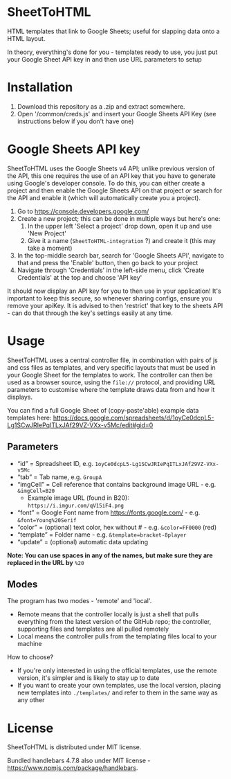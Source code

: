 # SheetToHTML
HTML templates that link to Google Sheets; useful for slapping data onto a HTML layout.

In theory, everything's done for you - templates ready to use, you just put your Google Sheet API key in and then use URL parameters to setup 

# Installation

1. Download this repository as a .zip and extract somewhere.
1. Open '/common/creds.js' and insert your Google Sheets API Key (see instructions below if you don't have one)

# Google Sheets API key
SheetToHTML uses the Google Sheets v4 API; unlike previous version of the API, this one requires the use of an API key that you have to generate using Google's developer console.
To do this, you can either create a project and then enable the Google Sheets API on that project _or_ search for the API and enable it (which will automatically create you a project).

1. Go to https://console.developers.google.com/
1. Create a new project; this can be done in multiple ways but here's one:
    1. In the upper left 'Select a project' drop down, open it up and use 'New Project'
    1. Give it a name (`SheetToHTML-integration` ?) and create it (this may take a moment)
1. In the top-middle search bar, search for 'Google Sheets API', navigate to that and press the 'Enable' button, then go back to your project
1. Navigate through 'Credentials' in the left-side menu, click 'Create Credentials' at the top and choose 'API key'

It should now display an API key for you to then use in your application! It's important to keep this secure, so whenever sharing configs, ensure you remove your apiKey.
It is advised to then 'restrict' that key to the sheets API - can do that through the key's settings easily at any time.

# Usage

SheetToHTML uses a central controller file, in combination with pairs of js and css files as templates, and very specific layouts that must be used in your Google Sheet for the templates to work.
The controller can then be used as a browser source, using the `file://` protocol, and providing URL parameters to customise where the template draws data from and how it displays.

You can find a full Google Sheet of (copy-paste'able) example data templates here: https://docs.google.com/spreadsheets/d/1oyCe0dcpL5-Lg1SCwJRIePqITLxJAf29VZ-VXx-v5Mc/edit#gid=0

## Parameters
- “id” = Spreadsheet ID, e.g. `1oyCe0dcpL5-Lg1SCwJRIePqITLxJAf29VZ-VXx-v5Mc`
- “tab” = Tab name, e.g. `GroupA`
- “imgCell” = Cell reference that contains background image URL - e.g. `&imgCell=B20`
    - Example image URL (found in B20): `https://i.imgur.com/qV15iF4.png`
- “font” = Google Font name from https://fonts.google.com/ - e.g. `&font=Young%20Serif`
- “color” = (optional) text color, hex without # - e.g. `&color=FF0000` (red)
- “template” = Folder name - e.g. `&template=bracket-8player`
- “update” = (optional) automatic data updating

**Note: You can use spaces in any of the names, but make sure they are replaced in the URL by** `%20`

## Modes
The program has two modes - 'remote' and 'local'.

- Remote means that the controller locally is just a shell that pulls everything from the latest version of the GitHub repo; the controller, supporting files and templates are all pulled remotely
- Local means the controller pulls from the templating files local to your machine

How to choose?
- If you're only interested in using the official templates, use the remote version, it's simpler and is likely to stay up to date
- If you want to create your own templates, use the local version, placing new templates into `./templates/` and refer to them in the same way as any other

# License

SheetToHTML is distributed under MIT license.

Bundled handlebars 4.7.8 also under MIT license - https://www.npmjs.com/package/handlebars.